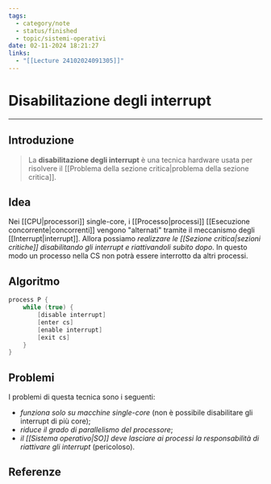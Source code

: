 ```yaml
---
tags:
  - category/note
  - status/finished
  - topic/sistemi-operativi
date: 02-11-2024 18:21:27
links:
  - "[[Lecture 24102024091305]]"
---
```

# Disabilitazione degli interrupt
---
## Introduzione
> La **disabilitazione degli interrupt** è una tecnica hardware usata per risolvere il [[Problema della sezione critica|problema della sezione critica]].

## Idea
Nei [[CPU|processori]] single-core, i [[Processo|processi]] [[Esecuzione concorrente|concorrenti]] vengono "alternati" tramite il meccanismo degli [[Interrupt|interrupt]]. Allora possiamo _realizzare le [[Sezione critica|sezioni critiche]] disabilitando gli interrupt e riattivandoli subito dopo_. In questo modo un processo nella CS non potrà essere interrotto da altri processi.

## Algoritmo
```C
process P {
	while (true) {
		[disable interrupt]
		[enter cs]
		[enable interrupt]
		[exit cs]
	}
}
```

## Problemi
I problemi di questa tecnica sono i seguenti:
- _funziona solo su macchine single-core_ (non è possibile disabilitare gli interrupt di più core);
- _riduce il grado di parallelismo del processore_;
- _il [[Sistema operativo|SO]] deve lasciare ai processi la responsabilità di riattivare gli interrupt_ (pericoloso).

## Referenze